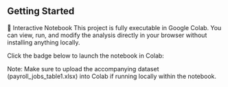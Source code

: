 ## Getting Started

🧪 Interactive Notebook
This project is fully executable in Google Colab. You can view, run, and modify the analysis directly in your browser without installing anything locally.

Click the badge below to launch the notebook in Colab:



Note: Make sure to upload the accompanying dataset (payroll_jobs_table1.xlsx) into Colab if running locally within the notebook.
